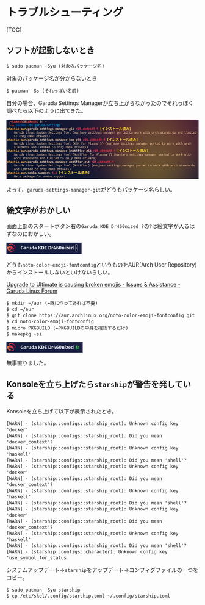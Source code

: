 # トラブルシューティング

[TOC]

## ソフトが起動しないとき

~~~shell
$ sudo pacman -Syu (対象のパッケージ名)
~~~

対象のパッケージ名が分からないとき

~~~shell
$ pacman -Ss (それっぽい名前)
~~~

自分の場合、Garuda Settings Managerが立ち上がらなかったのでそれっぽく調べたら以下のように出てきた。

![Screenshot_5](image/troubleshooting/Screenshot_5.png)

よって、`garuda-settings-manager-git`がどうもパッケージ名らしい。

## 絵文字がおかしい

画面上部のスタートボタン右の`Garuda KDE Dr460nized ?`の`?`は絵文字が入るはずなのにおかしい。

![Screenshot_4](image/troubleshooting/Screenshot_4.png)

どうも`noto-color-emoji-fontconfig`というものをAUR(Arch User Repository)からインストールしないといけないらしい。

[Upgrade to Ultimate is causing broken emojis \- Issues & Assistance \- Garuda Linux Forum](https://forum.garudalinux.org/t/upgrade-to-ultimate-is-causing-broken-emojis/6796)

~~~shell
$ mkdir ~/aur (←既に作ってあれば不要)
$ cd ~/aur
$ git clone https://aur.archlinux.org/noto-color-emoji-fontconfig.git
$ cd noto-color-emoji-fontconfig
$ micro PKGBUILD (←PKGBUILDの中身を確認するだけ) 
$ makepkg -si
~~~

![Screenshot_6](image/troubleshooting/Screenshot_6.png)

無事直りました。

## Konsoleを立ち上げたら`starship`が警告を発している

Konsoleを立ち上げて以下が表示されたとき。

~~~
[WARN] - (starship::configs::starship_root): Unknown config key 'docker'
[WARN] - (starship::configs::starship_root): Did you mean 'docker_context'?
[WARN] - (starship::configs::starship_root): Unknown config key 'haskell'
[WARN] - (starship::configs::starship_root): Did you mean 'shell'?
[WARN] - (starship::configs::starship_root): Unknown config key 'docker'
[WARN] - (starship::configs::starship_root): Did you mean 'docker_context'?
[WARN] - (starship::configs::starship_root): Unknown config key 'haskell'
[WARN] - (starship::configs::starship_root): Did you mean 'shell'?
[WARN] - (starship::configs::starship_root): Unknown config key 'docker'
[WARN] - (starship::configs::starship_root): Did you mean 'docker_context'?
[WARN] - (starship::configs::starship_root): Unknown config key 'haskell'
[WARN] - (starship::configs::starship_root): Did you mean 'shell'?
[WARN] - (starship::configs::character): Unknown config key 'use_symbol_for_status
~~~

システムアップデート→`starship`をアップデート→コンフィグファイルの一つをコピー。

~~~shell
$ sudo pacman -Syu starship
$ cp /etc/skel/.config/starship.toml ~/.config/starship.toml
~~~

